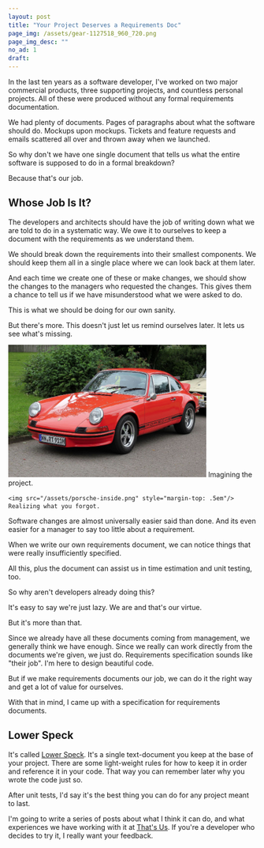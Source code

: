 ```yaml
---
layout: post
title: "Your Project Deserves a Requirements Doc"
page_img: /assets/gear-1127518_960_720.png
page_img_desc: ""
no_ad: 1
draft: 
---
```


In the last ten years as a software developer, I've worked on two major commercial products, three supporting projects, and countless personal projects. All of these were produced without any formal requirements documentation.

We had plenty of documents. Pages of paragraphs about what the software should do. Mockups upon mockups. Tickets and feature requests and emails scattered all over and thrown away when we launched.

So why don't we have one single document that tells us what the entire software is supposed to do in a formal breakdown?

Because that's our job.

## Whose Job Is It?

The developers and architects should have the job of writing down what we are told to do in a systematic way. We owe it to ourselves to keep a document with the requirements as we understand them.

We should break down the requirements into their smallest components. We should keep them all in a single place where we can look back at them later.

And each time we create one of these or make changes, we should show the changes to the managers who requested the changes. This gives them a chance to tell us if we have misunderstood what we were asked to do.

This is what we should be doing for our own sanity.

But there's more. This doesn't just let us remind ourselves later. It lets us see what's missing.

<div class="illustration small">
    <img src="/assets/porsche-outside.png" />
    Imagining the project.

    <img src="/assets/porsche-inside.png" style="margin-top: .5em"/>
    Realizing what you forgot.
</div>

Software changes are almost universally easier said than done. And its even easier for a manager to say too little about a requirement.

When we write our own requirements document, we can notice things that were really insufficiently specified.

All this, plus the document can assist us in time estimation and unit testing, too.

So why aren't developers already doing this?

It's easy to say we're just lazy. We are and that's our virtue.

But it's more than that.

Since we already have all these documents coming from management, we generally think we have enough. Since we really can work directly from the documents we're given, we just do. Requirements specification sounds like "their job". I'm here to design beautiful code.

But if we make requirements documents our job, we can do it the right way and get a lot of value for ourselves.

With that in mind, I came up with a specification for requirements documents.

## Lower Speck

It's called <a href="http://www.lowerspeck.org/">Lower Speck</a>. It's a single text-document you keep at the base of your project. There are some light-weight rules for how to keep it in order and reference it in your code. That way you can remember later why you wrote the code just so.

After unit tests, I'd say it's the best thing you can do for any project meant to last.

I'm going to write a series of posts about what I think it can do, and what experiences we have working with it at <a href="http://thatsus.com/">That's Us</a>. If you're a developer who decides to try it, I really want your feedback.

